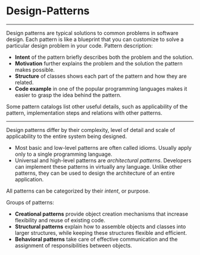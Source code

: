 # Design-Patterns
---
Design patterns are typical solutions to common problems in software design. 
Each pattern is like a blueprint that you can customize to solve a particular design problem in your code.
Pattern description:
- **Intent** of the pattern briefly describes both the problem and the solution.
- **Motivation** further explains the problem and the solution the pattern makes possible.
- **Structure** of classes shows each part of the pattern and how they are related.
- **Code example** in one of the popular programming languages makes it easier to grasp the idea behind the pattern.

Some pattern catalogs list other useful details, such as applicability of the pattern, implementation steps and relations with other patterns.

---
Design patterns differ by their complexity, level of detail and scale of applicability to the entire system being designed.
- Most basic and low-level patterns are often called idioms. Usually apply only to a single programming language.
- Universal and high-level patterns are *architectural patterns*. Developers can implement these patterns in virtually any language. Unlike other patterns, they can be used to design the architecture of an entire application.

All patterns can be categorized by their *intent*, or purpose.

Groups of patterns:
- **Creational patterns** provide object creation mechanisms that increase flexibility and reuse of existing code.
- **Structural patterns** explain how to assemble objects and classes into larger structures, while keeping these structures flexible and efficient.
- **Behavioral patterns** take care of effective communication and the assignment of responsibilities between objects.
